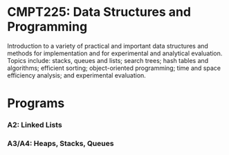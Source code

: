 # CMPT225: Data Structures and Programming

Introduction to a variety of practical and important data structures and methods for implementation and for experimental and analytical evaluation. Topics include: stacks, queues and lists; search trees; hash tables and algorithms; efficient sorting; object-oriented programming; time and space efficiency analysis; and experimental evaluation.

# Programs

### A2: Linked Lists

### A3/A4: Heaps, Stacks, Queues